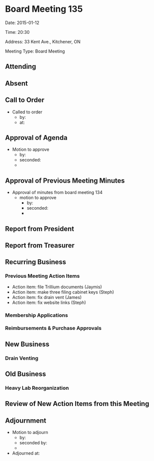 # Board Meeting 135

Date: 2015-01-12

Time: 20:30

Address: 33 Kent Ave., Kitchener, ON

Meeting Type: Board Meeting

## Attending

## Absent

## Call to Order
* Called to order
    * by: 
    * at: 

## Approval of Agenda
* Motion to approve
    * by: 
    * seconded: 
    * 

## Approval of Previous Meeting Minutes

* Approval of minutes from board meeting 134
    * motion to approve
        * by: 
        * seconded: 
        * 

## Report from President

## Report from Treasurer

## Recurring Business

### Previous Meeting Action Items
* Action item: file Trillium documents (Jaymis)
* Action item: make three filing cabinet keys (Steph)
* Action item: fix drain vent (James)
* Action item: fix website links (Steph)

### Membership Applications

### Reimbursements & Purchase Approvals

## New Business

### Drain Venting

## Old Business

### Heavy Lab Reorganization

## Review of New Action Items from this Meeting

## Adjournment
* Motion to adjourn
    * by: 
    * seconded by: 
    * 
* Adjourned at: 

